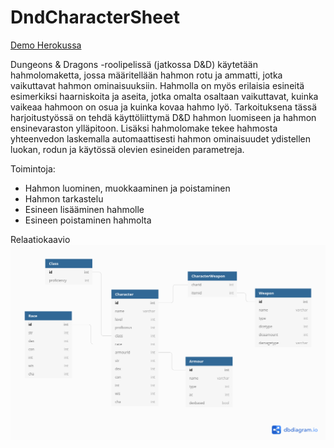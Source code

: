 # DndCharacterSheet

[Demo Herokussa](https://dd-character-sheet.herokuapp.com/characters/)

Dungeons & Dragons -roolipelissä (jatkossa D&D) käytetään hahmolomaketta, jossa määritellään hahmon rotu ja ammatti, jotka vaikuttavat hahmon ominaisuuksiin. Hahmolla on myös erilaisia esineitä esimerkiksi haarniskoita ja aseita, jotka omalta osaltaan vaikuttavat, kuinka vaikeaa hahmoon on osua ja kuinka kovaa hahmo lyö. Tarkoituksena tässä harjoitustyössä on tehdä käyttöliittymä D&D hahmon luomiseen ja hahmon ensinevaraston ylläpitoon. Lisäksi hahmolomake tekee hahmosta yhteenvedon laskemalla automaattisesti hahmon ominaisuudet ydistellen luokan, rodun ja käytössä olevien esineiden parametreja.

Toimintoja:
  * Hahmon luominen, muokkaaminen ja poistaminen
  * Hahmon tarkastelu
  * Esineen lisääminen hahmolle
  * Esineen poistaminen hahmolta
  
Relaatiokaavio
![alt text](https://github.com/annareej/DndCharacterSheet/blob/master/DndCharacterSheet.png "Relaatiokaavio")
 
